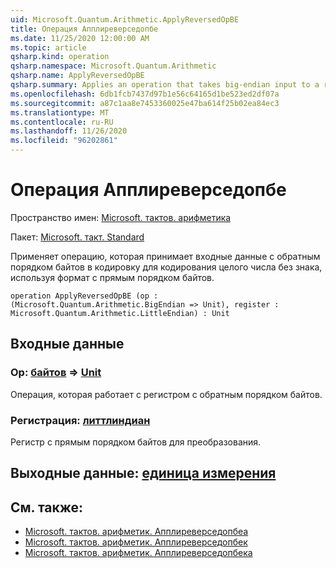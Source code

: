 ```yaml
---
uid: Microsoft.Quantum.Arithmetic.ApplyReversedOpBE
title: Операция Апплиреверседопбе
ms.date: 11/25/2020 12:00:00 AM
ms.topic: article
qsharp.kind: operation
qsharp.namespace: Microsoft.Quantum.Arithmetic
qsharp.name: ApplyReversedOpBE
qsharp.summary: Applies an operation that takes big-endian input to a register encoding an unsigned integer using little-endian format.
ms.openlocfilehash: 6db1fcb7437d97b1e56c64165d1be523ed2df07a
ms.sourcegitcommit: a87c1aa8e7453360025e47ba614f25b02ea84ec3
ms.translationtype: MT
ms.contentlocale: ru-RU
ms.lasthandoff: 11/26/2020
ms.locfileid: "96202861"
---
```

# <a name="applyreversedopbe-operation"></a>Операция Апплиреверседопбе

Пространство имен: [Microsoft. тактов. арифметика](xref:Microsoft.Quantum.Arithmetic)

Пакет: [Microsoft. такт. Standard](https://nuget.org/packages/Microsoft.Quantum.Standard)


Применяет операцию, которая принимает входные данные с обратным порядком байтов в кодировку для кодирования целого числа без знака, используя формат с прямым порядком байтов.

```qsharp
operation ApplyReversedOpBE (op : (Microsoft.Quantum.Arithmetic.BigEndian => Unit), register : Microsoft.Quantum.Arithmetic.LittleEndian) : Unit
```


## <a name="input"></a>Входные данные

### <a name="op--bigendian--unit"></a>Op: [байтов](xref:Microsoft.Quantum.Arithmetic.BigEndian) => [Unit](xref:microsoft.quantum.lang-ref.unit) 

Операция, которая работает с регистром с обратным порядком байтов.


### <a name="register--littleendian"></a>Регистрация: [литтлиндиан](xref:Microsoft.Quantum.Arithmetic.LittleEndian)

Регистр с прямым порядком байтов для преобразования.



## <a name="output--unit"></a>Выходные данные: [единица измерения](xref:microsoft.quantum.lang-ref.unit)



## <a name="see-also"></a>См. также:

- [Microsoft. тактов. арифметик. Апплиреверседопбеа](xref:Microsoft.Quantum.Arithmetic.ApplyReversedOpBEA)
- [Microsoft. тактов. арифметик. Апплиреверседопбек](xref:Microsoft.Quantum.Arithmetic.ApplyReversedOpBEC)
- [Microsoft. тактов. арифметик. Апплиреверседопбека](xref:Microsoft.Quantum.Arithmetic.ApplyReversedOpBECA)